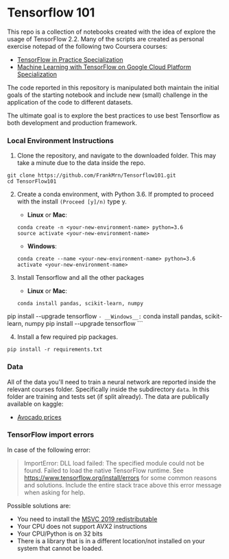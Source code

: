 # Tensorflow 101


This repo is a collection of notebooks created with the idea of explore the usage of TensorFlow 2.2. Many of the scripts are created as personal exercise notepad of the following two Coursera courses:

- [TensorFlow in Practice Specialization](https://www.coursera.org/specializations/tensorflow-in-practice)
- [Machine Learning with TensorFlow on Google Cloud Platform Specialization](https://www.coursera.org/specializations/machine-learning-tensorflow-gcp)

The code reported in this repository is manipulated both maintain the initial goals of the starting notebook and include new (small) challenge in the application of the code to different datasets.

The ultimate goal is to explore the best practices to use best Tensorflow as both development and production framework.

### Local Environment Instructions

1. Clone the repository, and navigate to the downloaded folder. This may take a minute due to the data inside the repo.
```
git clone https://github.com/FrankMrn/Tensorflow101.git
cd TensorFlow101
```

2. Create a conda environment, with Python 3.6. If prompted to proceed with the install `(Proceed [y]/n)` type y.

	- __Linux__ or __Mac__:
	```
	conda create -n <your-new-environment-name> python=3.6
	source activate <your-new-environment-name>
	```
	- __Windows__:
	```
	conda create --name <your-new-environment-name> python=3.6
	activate <your-new-environment-name>
	```

3. Install Tensorflow and all the other packages

	- __Linux__ or __Mac__:
	```
	conda install pandas, scikit-learn, numpy
  pip install --upgrade tensorflow
	```
	- __Windows__:
	```
  conda install pandas, scikit-learn, numpy
  pip install --upgrade tensorflow
	```

4. Install a few required pip packages.
```
pip install -r requirements.txt
```


### Data

All of the data you'll need to train a neural network are reported inside the relevant courses folder. Specifically inside the subdirectory `data`. In this folder are training and tests set (if split already). The data are publically available on kaggle:

- [Avocado prices](https://www.kaggle.com/neuromusic/avocado-prices)

### TensorFlow import errors

In case of the following error:

>ImportError: DLL load failed: The specified module could not be found.
>Failed to load the native TensorFlow runtime.
>See https://www.tensorflow.org/install/errors
>for some common reasons and solutions. Include the entire stack trace
>above this error message when asking for help.

Possible solutions are:
- You need to install the [MSVC 2019 redistributable](https://support.microsoft.com/en-us/help/2977003/the-latest-supported-visual-c-downloads)
- Your CPU does not support AVX2 instructions
- Your CPU/Python is on 32 bits
- There is a library that is in a different location/not installed on your system that cannot be loaded.
